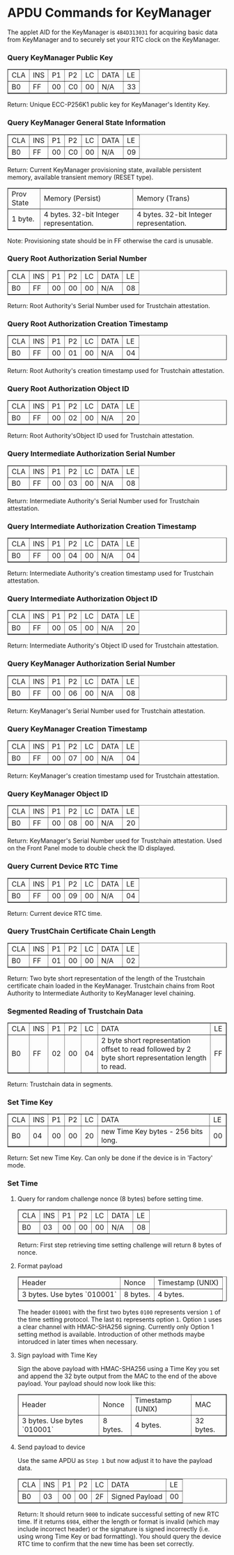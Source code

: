 # APDU Commands for KeyManager #

The applet AID for the KeyManager is `4B4D313031` for acquiring basic data from KeyManager and to securely set your RTC clock on the KeyManager.

### Query KeyManager Public Key ###

<table border="1">
<tr>
<td>CLA</td>
<td>INS</td>
<td>P1</td>
<td>P2</td>
<td>LC</td>
<td>DATA</td>
<td>LE</td>
</tr>
<tr>
<td>B0</td>
<td>FF</td>
<td>00</td>
<td>C0</td>
<td>00</td>
<td>N/A</td>
<td>33</td>
</tr>
</table>

Return: Unique ECC-P256K1 public key for KeyManager's Identity Key.


### Query KeyManager General State Information ###

<table border="1">
<tr>
<td>CLA</td>
<td>INS</td>
<td>P1</td>
<td>P2</td>
<td>LC</td>
<td>DATA</td>
<td>LE</td>
</tr>
<tr>
<td>B0</td>
<td>FF</td>
<td>00</td>
<td>C0</td>
<td>00</td>
<td>N/A</td>
<td>09</td>
</tr>
</table>

Return: Current KeyManager provisioning state, available persistent memory, available transient memory (RESET type).

<table border="1">
<tr>
<td>Prov State</td>
<td>Memory (Persist)</td>
<td>Memory (Trans)</td>
</tr>
<tr>
<td>1 byte.</td>
<td>4 bytes. 32-bit Integer representation.</td>
<td>4 bytes. 32-bit Integer representation.</td>
</tr>
</table>

Note: Provisioning state should be in FF otherwise the card is unusable.

### Query Root Authorization Serial Number ###

<table border="1">
<tr>
<td>CLA</td>
<td>INS</td>
<td>P1</td>
<td>P2</td>
<td>LC</td>
<td>DATA</td>
<td>LE</td>
</tr>
<tr>
<td>B0</td>
<td>FF</td>
<td>00</td>
<td>00</td>
<td>00</td>
<td>N/A</td>
<td>08</td>
</tr>
</table>

Return: Root Authority's Serial Number used for Trustchain attestation.


### Query Root Authorization Creation Timestamp ###

<table border="1">
<tr>
<td>CLA</td>
<td>INS</td>
<td>P1</td>
<td>P2</td>
<td>LC</td>
<td>DATA</td>
<td>LE</td>
</tr>
<tr>
<td>B0</td>
<td>FF</td>
<td>00</td>
<td>01</td>
<td>00</td>
<td>N/A</td>
<td>04</td>
</tr>
</table>

Return: Root Authority's creation timestamp used for Trustchain attestation.


### Query Root Authorization Object ID ###

<table border="1">
<tr>
<td>CLA</td>
<td>INS</td>
<td>P1</td>
<td>P2</td>
<td>LC</td>
<td>DATA</td>
<td>LE</td>
</tr>
<tr>
<td>B0</td>
<td>FF</td>
<td>00</td>
<td>02</td>
<td>00</td>
<td>N/A</td>
<td>20</td>
</tr>
</table>

Return: Root Authority'sObject ID used for Trustchain attestation.


### Query Intermediate Authorization Serial Number ###

<table border="1">
<tr>
<td>CLA</td>
<td>INS</td>
<td>P1</td>
<td>P2</td>
<td>LC</td>
<td>DATA</td>
<td>LE</td>
</tr>
<tr>
<td>B0</td>
<td>FF</td>
<td>00</td>
<td>03</td>
<td>00</td>
<td>N/A</td>
<td>08</td>
</tr>
</table>

Return: Intermediate Authority's Serial Number used for Trustchain attestation.


### Query Intermediate Authorization Creation Timestamp ###

<table border="1">
<tr>
<td>CLA</td>
<td>INS</td>
<td>P1</td>
<td>P2</td>
<td>LC</td>
<td>DATA</td>
<td>LE</td>
</tr>
<tr>
<td>B0</td>
<td>FF</td>
<td>00</td>
<td>04</td>
<td>00</td>
<td>N/A</td>
<td>04</td>
</tr>
</table>

Return: Intermediate Authority's creation timestamp used for Trustchain attestation.

### Query Intermediate Authorization Object ID ###

<table border="1">
<tr>
<td>CLA</td>
<td>INS</td>
<td>P1</td>
<td>P2</td>
<td>LC</td>
<td>DATA</td>
<td>LE</td>
</tr>
<tr>
<td>B0</td>
<td>FF</td>
<td>00</td>
<td>05</td>
<td>00</td>
<td>N/A</td>
<td>20</td>
</tr>
</table>

Return: Intermediate Authority's Object ID used for Trustchain attestation.

### Query KeyManager Authorization Serial Number ###

<table border="1">
<tr>
<td>CLA</td>
<td>INS</td>
<td>P1</td>
<td>P2</td>
<td>LC</td>
<td>DATA</td>
<td>LE</td>
</tr>
<tr>
<td>B0</td>
<td>FF</td>
<td>00</td>
<td>06</td>
<td>00</td>
<td>N/A</td>
<td>08</td>
</tr>
</table>

Return: KeyManager's Serial Number used for Trustchain attestation.


### Query KeyManager Creation Timestamp ###

<table border="1">
<tr>
<td>CLA</td>
<td>INS</td>
<td>P1</td>
<td>P2</td>
<td>LC</td>
<td>DATA</td>
<td>LE</td>
</tr>
<tr>
<td>B0</td>
<td>FF</td>
<td>00</td>
<td>07</td>
<td>00</td>
<td>N/A</td>
<td>04</td>
</tr>
</table>

Return: KeyManager's creation timestamp used for Trustchain attestation.


### Query KeyManager Object ID ###

<table border="1">
<tr>
<td>CLA</td>
<td>INS</td>
<td>P1</td>
<td>P2</td>
<td>LC</td>
<td>DATA</td>
<td>LE</td>
</tr>
<tr>
<td>B0</td>
<td>FF</td>
<td>00</td>
<td>08</td>
<td>00</td>
<td>N/A</td>
<td>20</td>
</tr>
</table>

Return: KeyManager's Serial Number used for Trustchain attestation. Used on the Front Panel mode to double check the ID displayed.


### Query Current Device RTC Time ###

<table border="1">
<tr>
<td>CLA</td>
<td>INS</td>
<td>P1</td>
<td>P2</td>
<td>LC</td>
<td>DATA</td>
<td>LE</td>
</tr>
<tr>
<td>B0</td>
<td>FF</td>
<td>00</td>
<td>09</td>
<td>00</td>
<td>N/A</td>
<td>04</td>
</tr>
</table>

Return: Current device RTC time.


### Query TrustChain Certificate Chain Length ###

<table border="1">
<tr>
<td>CLA</td>
<td>INS</td>
<td>P1</td>
<td>P2</td>
<td>LC</td>
<td>DATA</td>
<td>LE</td>
</tr>
<tr>
<td>B0</td>
<td>FF</td>
<td>01</td>
<td>00</td>
<td>00</td>
<td>N/A</td>
<td>02</td>
</tr>
</table>

Return: Two byte short representation of the length of the Trustchain certificate chain loaded in the KeyManager. Trustchain chains from Root Authority to Intermediate Authority to KeyManager level chaining.


### Segmented Reading of Trustchain Data ###

<table border="1">
<tr>
<td>CLA</td>
<td>INS</td>
<td>P1</td>
<td>P2</td>
<td>LC</td>
<td>DATA</td>
<td>LE</td>
</tr>
<tr>
<td>B0</td>
<td>FF</td>
<td>02</td>
<td>00</td>
<td>04</td>
<td>2 byte short representation offset to read followed by 2 byte short representation length to read.</td>
<td>FF</td>
</tr>
</table>

Return: Trustchain data in segments.

### Set Time Key ###

<table border="1">
<tr>
<td>CLA</td>
<td>INS</td>
<td>P1</td>
<td>P2</td>
<td>LC</td>
<td>DATA</td>
<td>LE</td>
</tr>
<tr>
<td>B0</td>
<td>04</td>
<td>00</td>
<td>00</td>
<td>20</td>
<td>new Time Key bytes - 256 bits long.</td>
<td>00</td>
</tr>
</table>

Return: Set new Time Key. Can only be done if the device is in 'Factory' mode.

### Set Time ###

1. Query for random challenge nonce (8 bytes) before setting time.

	<table border="1">
	<tr>
	<td>CLA</td>
	<td>INS</td>
	<td>P1</td>
	<td>P2</td>
	<td>LC</td>
	<td>DATA</td>
	<td>LE</td>
	</tr>
	<tr>
	<td>B0</td>
	<td>03</td>
	<td>00</td>
	<td>00</td>
	<td>00</td>
	<td>N/A</td>
	<td>08</td>
	</tr>
	</table>

	Return: First step retrieving time setting challenge will return 8 bytes of nonce.

2. Format payload

	<table border="1">
	<tr>
	<td>Header</td>
	<td>Nonce</td>
	<td>Timestamp (UNIX)</td>
	</tr>
	<tr>
	<td>3 bytes. Use bytes `010001` </td>
	<td>8 bytes.</td>
	<td>4 bytes.</td>
	</tr>
	</table>

	The header `010001` with the first two bytes `0100` represents version `1` of the time setting protocol. The last `01` represents option `1`. Option `1` uses a clear channel with HMAC-SHA256 signing. Currently only Option 1 setting method is available. Introduction of other methods maybe intorudced in later times when necessary.

3. Sign payload with Time Key

	Sign the above payload with HMAC-SHA256 using a Time Key you set and append the 32 byte output from the MAC to the end of the above payload. Your payload should now look like this:

	<table border="1">
	<tr>
	<td>Header</td>
	<td>Nonce</td>
	<td>Timestamp (UNIX)</td>
	<td>MAC</td>
	</tr>
	<tr>
	<td>3 bytes. Use bytes `010001` </td>
	<td>8 bytes.</td>
	<td>4 bytes.</td>
	<td>32 bytes.</td>
	</tr>
	</table>

4. Send payload to device

	Use the same APDU as `Step 1` but now adjust it to have the payload data.

	<table border="1">
	<tr>
	<td>CLA</td>
	<td>INS</td>
	<td>P1</td>
	<td>P2</td>
	<td>LC</td>
	<td>DATA</td>
	<td>LE</td>
	</tr>
	<tr>
	<td>B0</td>
	<td>03</td>
	<td>00</td>
	<td>00</td>
	<td>2F</td>
	<td>Signed Payload</td>
	<td>00</td>
	</tr>
	</table>

	Return: It should return `9000` to indicate successful setting of new RTC time. If it returns `6984`, either the length or format is invalid (which may include incorrect header) or the signature is signed incorrectly (i.e. using wrong Time Key or bad formatting). You should query the device RTC time to confirm that the new time has been set correctly.





